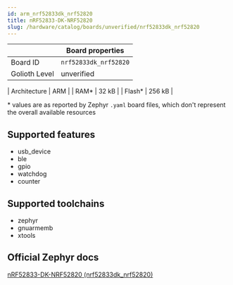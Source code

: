```yaml
---
id: arm_nrf52833dk_nrf52820
title: nRF52833-DK-NRF52820
slug: /hardware/catalog/boards/unverified/nrf52833dk_nrf52820
---
```


[//]: # (This is an auto-generated file, do not edit! Changes to it will be lost upon re-generation)



|                | Board properties     |
| -------------  | -------------------- |
| Board ID       | `nrf52833dk_nrf52820` |
| Golioth Level  | unverified       |

| Architecture   | ARM |
| RAM*           | 32 kB |
| Flash*         | 256 kB |

\* values are as reported by Zephyr `.yaml` board files, which don't represent the overall available resources



## Supported features

* usb_device
* ble
* gpio
* watchdog
* counter

## Supported toolchains

* zephyr
* gnuarmemb
* xtools

## Official Zephyr docs

[nRF52833-DK-NRF52820 (nrf52833dk_nrf52820)](https://docs.zephyrproject.org/latest/boards/arm/nrf52833dk_nrf52820/doc/index.html)
